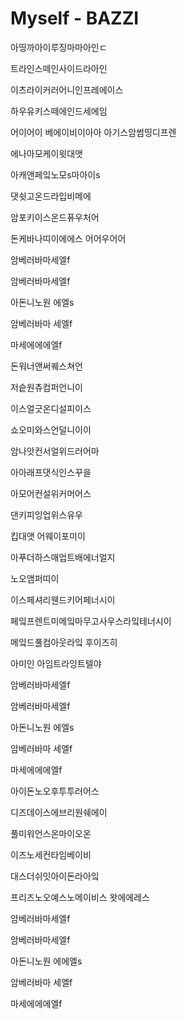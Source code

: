 # Myself - BAZZI

아띵까아이루징마마아인ㄷ

트라인스떼인사이드라아인

이츠라이커러어니인프레에이스

하우유키스떼에인드세에임

어이어이 베에이비이아아 아기스암썸띵디프렌

에나아모케이윗대앳

아캐앤페잌노모s마아이s

댓쉿고온드라입비메에

암포키이스온드퓨우처어

돈케바나띠이에에스 어어우어어

암베러바마세엘f

암베러바마세엘f

아돈니노원 에엘s

암베러바마 세엘f

마세에에에엘f



돈워너앤써퀘스쳐언

저슽원츄컴퍼언니이

이스얼긋온디설피이스

쇼오미와스언덜니이이

암나앗컨서얼위드러어마

아아래프댓식인스꾸을

아모어컨설위커머어스

댄키피잉업위스유우

킵대앳 어웨이포미이

아푸더하스매업트배에너얼지

노오앰퍼띠이

이스페셔리웬드키어페너시이

페잌프렌트미메잌마무고사우스라잌테너시이

메잌드풀컴아웃라잌 후이즈히

아미인 아임트라잉트텔야

암베러바마세엘f

암베러바마세엘f

아돈니노원 에엘s

암베러바마 세엘f

마세에에에엘f



아이돈노오후투투러어스

디즈데이스에브리원쉐에이

풀미워언스온마이오온

이즈노세컨타임베이비

대스더쉬잇아이돈라아잌

프리즈노오예스노메이비스 왓에에레스



암베러바마세엘f

암베러바마세엘f

아돈니노원 에에엘s

암베러바마 세엘f

마세에에에엘f

